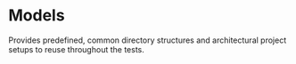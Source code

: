 # Models

Provides predefined, common directory structures and architectural project setups to reuse throughout the tests.
